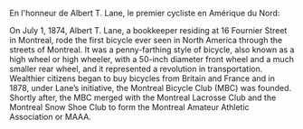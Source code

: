En l'honneur de Albert T. Lane, le premier cycliste en Amérique du Nord:


On July 1, 1874, Albert T. Lane, a bookkeeper residing at 16 Fournier Street in Montreal, rode the first bicycle ever seen in North America through the streets of Montreal. It was a penny-farthing style of bicycle, also known as a high wheel or high wheeler, with a 50-inch diameter front wheel and a much smaller rear wheel, and it represented a revolution in transportation. Wealthier citizens began to buy bicycles from Britain and France and in 1878, under Lane’s initiative, the Montreal Bicycle Club (MBC) was founded. Shortly after, the MBC merged with the Montreal Lacrosse Club and the Montreal Snow Shoe Club to form the Montreal Amateur Athletic Association or MAAA.


